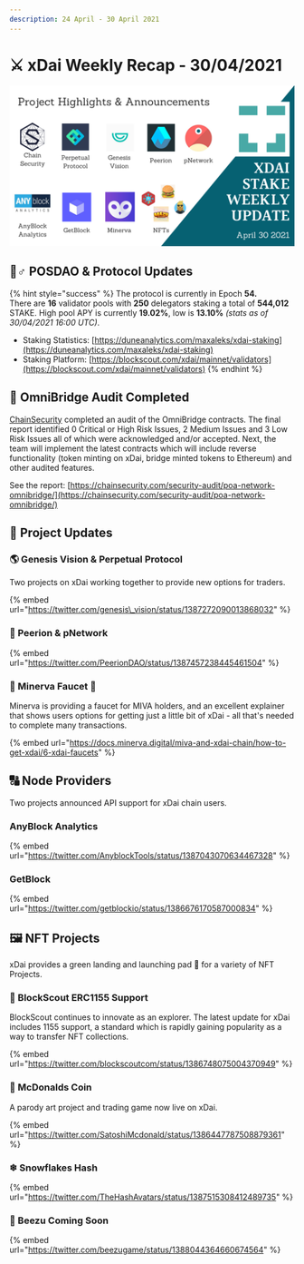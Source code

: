 ```yaml
---
description: 24 April - 30 April 2021
---
```


# ⚔️ xDai Weekly Recap - 30/04/2021

![](../../../../.gitbook/assets/project-updates.png)

## 👷♂ POSDAO & Protocol Updates

{% hint style="success" %}
The protocol is currently in Epoch **54.**  
There are **16** validator pools with **250** delegators staking a total of **544,012** STAKE. High pool APY is currently **19.02%**, low is **13.10%** _\(stats as of 30/04/2021 16:00 UTC\)_.

* Staking Statistics: [https://duneanalytics.com/maxaleks/xdai-staking](https://duneanalytics.com/maxaleks/xdai-staking)
* Staking Platform: [https://blockscout.com/xdai/mainnet/validators](https://blockscout.com/xdai/mainnet/validators)
{% endhint %}

## 🌉 OmniBridge Audit Completed

[ChainSecurity](https://chainsecurity.com/) completed an audit of the OmniBridge contracts. The final report identified 0 Critical or High Risk Issues, 2 Medium Issues and 3 Low Risk Issues all of which were acknowledged and/or accepted. Next, the team will implement the latest contracts which will include reverse functionality \(token minting on xDai, bridge minted tokens to Ethereum\) and other audited features.

See the report: [https://chainsecurity.com/security-audit/poa-network-omnibridge/](https://chainsecurity.com/security-audit/poa-network-omnibridge/)

## 🦋 Project Updates

### 🌎 Genesis Vision & Perpetual Protocol

Two projects on xDai working together to provide new options for traders.

{% embed url="https://twitter.com/genesis\_vision/status/1387272090013868032" %}

### 🔻 Peerion & pNetwork

{% embed url="https://twitter.com/PeerionDAO/status/1387457238445461504" %}

### 🦉 Minerva Faucet 🚰 

Minerva is providing a faucet for MIVA holders, and an excellent explainer that shows users options for getting just a little bit of xDai - all that's needed to complete many transactions.

{% embed url="https://docs.minerva.digital/miva-and-xdai-chain/how-to-get-xdai/6-xdai-faucets" %}

## 🔠 Node Providers

Two projects announced API support for xDai chain users.

### AnyBlock Analytics

{% embed url="https://twitter.com/AnyblockTools/status/1387043070634467328" %}

### GetBlock

{% embed url="https://twitter.com/getblockio/status/1386676170587000834" %}

## 🖼 NFT Projects

xDai provides a green landing and launching pad 🚀 for a variety of NFT Projects. 

### 🔎 BlockScout ERC1155 Support 

BlockScout continues to innovate as an explorer. The latest update for xDai includes 1155 support, a standard which is rapidly gaining popularity as a way to transfer NFT collections.

{% embed url="https://twitter.com/blockscoutcom/status/1386748075004370949" %}

### 🍔 McDonalds Coin

A parody art project and trading game now live on xDai.

{% embed url="https://twitter.com/SatoshiMcdonald/status/1386447787508879361" %}

### ❄ Snowflakes Hash

{% embed url="https://twitter.com/TheHashAvatars/status/1387515308412489735" %}

### 🐝 Beezu Coming Soon

{% embed url="https://twitter.com/beezugame/status/1388044364660674564" %}













